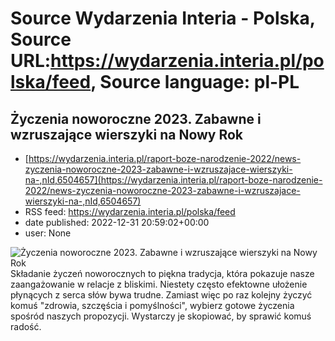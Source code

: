 # Source Wydarzenia Interia - Polska, Source URL:https://wydarzenia.interia.pl/polska/feed, Source language: pl-PL

## Życzenia noworoczne 2023. Zabawne i wzruszające wierszyki na Nowy Rok
 - [https://wydarzenia.interia.pl/raport-boze-narodzenie-2022/news-zyczenia-noworoczne-2023-zabawne-i-wzruszajace-wierszyki-na-,nId,6504657](https://wydarzenia.interia.pl/raport-boze-narodzenie-2022/news-zyczenia-noworoczne-2023-zabawne-i-wzruszajace-wierszyki-na-,nId,6504657)
 - RSS feed: https://wydarzenia.interia.pl/polska/feed
 - date published: 2022-12-31 20:59:02+00:00
 - user: None

<p><a href="https://wydarzenia.interia.pl/raport-boze-narodzenie-2022/news-zyczenia-noworoczne-2023-zabawne-i-wzruszajace-wierszyki-na-,nId,6504657"><img align="left" alt="Życzenia noworoczne 2023. Zabawne i wzruszające wierszyki na Nowy Rok" src="https://i.iplsc.com/zyczenia-noworoczne-2023-zabawne-i-wzruszajace-wierszyki-na/000GK2BA9CXME6KF-C321.jpg" /></a>Składanie życzeń noworocznych to piękna tradycja, która pokazuje nasze zaangażowanie w relacje z bliskimi. Niestety często efektowne ułożenie płynących z serca słów bywa trudne. Zamiast więc po raz kolejny życzyć komuś &quot;zdrowia, szczęścia i pomyślności&quot;, wybierz gotowe życzenia spośród naszych propozycji. Wystarczy je skopiować, by sprawić komuś radość. </p><br clear="all" />
